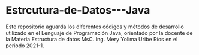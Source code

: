 # Estrcutura-de-Datos---Java
Este repositorio aguarda los diferentes códigos y métodos de desarrollo utilizado en el Lenguaje de Programación Java, orientado por la docente de la Materia Estructura de datos MsC. Ing. Mery Yolima Uribe Ríos en el periodo 2021-1.
